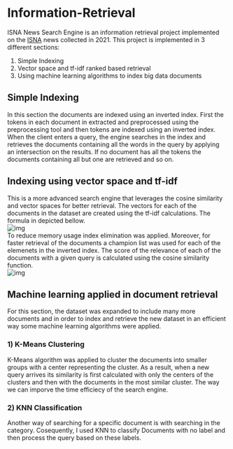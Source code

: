 # Information-Retrieval
ISNA News Search Engine is an information retrieval project implemented on the [ISNA](https://www.isna.ir/) news collected in 2021. This project is implemented in 3 different sections:
1. Simple Indexing
2. Vector space and tf-idf ranked based retrieval
3. Using machine learning algorithms to index big data documents

## Simple Indexing
In this section the documents are indexed using an inverted index. First the tokens in each document in extracted and preprocessed using the preprocessing tool and then tokens are indexed using an inverted index. When the client enters a query, the engine searches in the index and retrieves the documents containing all the words in the query by applying an intersection on the results. If no document has all the tokens the documents containing all but one are retrieved and so on.

## Indexing using vector space and tf-idf
This is a more advanced search engine that leverages the cosine similarity and vector spaces for better retrieval. The vectors for each of the documents in the dataset are created using the tf-idf calculations. The formula in depicted bellow.
<br>
![img](https://github.com/mahvash-siavashpour/mahvash-siavashpour.github.io/blob/main/assets/img/tf-idf.png?raw=true)
<br>
To reduce memory usage index elimination was applied. Moreover, for faster retrieval of the documents a champion list was used for each of the elemenets in the inverted index. The score of the relevance of each of the documents with a given query is calculated using the cosine similarity function.
<br>
![img](https://github.com/mahvash-siavashpour/mahvash-siavashpour.github.io/blob/main/assets/img/cosine.png?raw=true)
<br>

## Machine learning applied in document retrieval
For this section, the dataset was expanded to include many more documents and in order to index and retrieve the new dataset in an efficient way some machine learning algorithms were applied.
 
### 1) K-Means Clustering
 K-Means algorithm was applied to cluster the documents into smaller groups with a center representing the cluster. As a result, when a new query arrives its similarity is first calculated with only the centers of the clusters and then with the documents in the most similar cluster. The way we can imporve the time efficiecy of the search engine.
 
### 2) KNN Classification
Another way of searching for a specific document is with searching in the category. Cosequently, I used KNN to classify Documents with no label and then process the query based on these labels.
